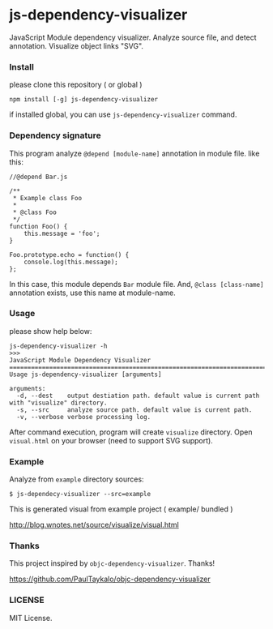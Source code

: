 js-dependency-visualizer
========================

JavaScript Module dependency visualizer.
Analyze source file, and detect annotation.
Visualize object links "SVG".

### Install

please clone this repository ( or global )

```
npm install [-g] js-dependency-visualizer
```

if installed global, you can use `js-dependency-visualizer` command.

### Dependency signature

This program analyze `@depend [module-name]` annotation in module file.
like this:

```
//@depend Bar.js

/**
 * Example class Foo
 *
 * @class Foo
 */
function Foo() {
    this.message = 'foo';
}

Foo.prototype.echo = function() {
    console.log(this.message);
};
```

In this case, this module depends `Bar` module file.
And, `@class [class-name]` annotation exists, use this name at module-name.

### Usage

please show help below:

```
js-dependency-visualizer -h
>>>
JavaScript Module Dependency Visualizer
===========================================================================
Usage js-dependency-visualizer [arguments]

arguments:
  -d, --dest    output destiation path. default value is current path with "visualize" directory.
  -s, --src     analyze source path. default value is current path.
  -v, --verbose verbose processing log.
```

After command execution, program will create `visualize` directory.
Open `visual.html` on your browser (need to support SVG support).

### Example

Analyze from `example` directory sources:

```
$ js-dependecy-visualizer --src=example
```

This is generated visual from example project ( example/ bundled )

http://blog.wnotes.net/source/visualize/visual.html

### Thanks

This project inspired by `objc-dependency-visualizer`. Thanks!

https://github.com/PaulTaykalo/objc-dependency-visualizer

### LICENSE

MIT License.


